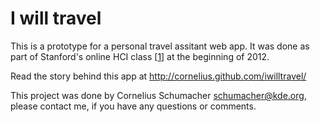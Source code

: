 # I will travel

This is a prototype for a personal travel assitant web app. It was done as part
of Stanford's online HCI class [[1]] at the beginning of 2012.

Read the story behind this app at http://cornelius.github.com/iwilltravel/

This project was done by Cornelius Schumacher <schumacher@kde.org>, please contact me, if you have any questions or comments.

[1]: http://hci-class.org
